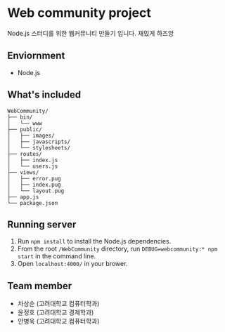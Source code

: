 # Web community project
Node.js 스터디를 위한 웹커뮤니티 만들기 입니다.
재밌게 하즈앙
## Enviornment
* Node.js
## What's included
    WebCommunity/
    ├── bin/
    │   └── www
    ├── public/
    │   ├── images/
    │   ├── javascripts/
    │   └── stylesheets/
    ├── routes/
    │   ├── index.js
    │   └── users.js
    ├── views/
    │   ├── error.pug
    │   ├── index.pug
    │   └── layout.pug
    ├── app.js
    └── package.json
## Running server
1. Run `npm install` to install the Node.js dependencies.
1. From the root `/WebCommunity` directory, run `DEBUG=webcommunity:* npm start` in the command line.
1. Open `localhost:4000/` in your brower.
## Team member
* 차상순 (고려대학교 컴퓨터학과)
* 윤정호 (고려대학교 경제학과)
* 안병욱 (고려대학교 컴퓨터학과)
